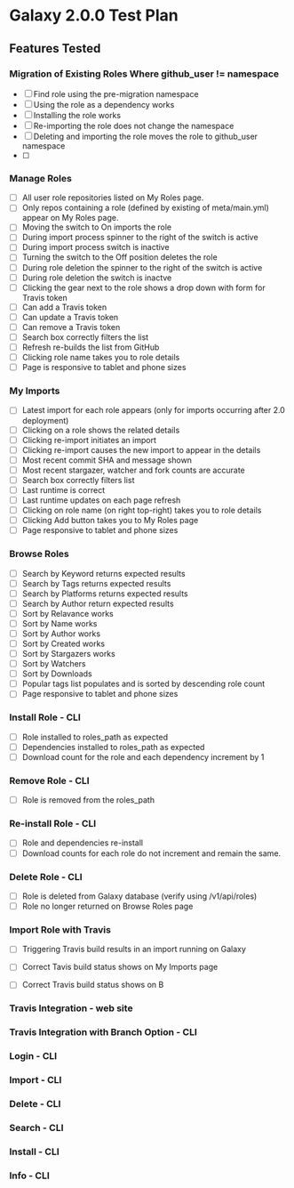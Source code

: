 # Galaxy 2.0.0 Test Plan

## Features Tested

### Migration of Existing Roles Where github_user != namespace

- [ ]  Find role using the pre-migration namespace
- [ ]  Using the role as a dependency works
- [ ]  Installing the role works
- [ ]  Re-importing the role does not change the namespace
- [ ]  Deleting and importing the role moves the role to github_user namespace
- [ ]  
  
### Manage Roles

- [ ]  All user role repositories listed on My Roles page.
- [ ]  Only repos containing a role (defined by existing of meta/main.yml) appear on My Roles page.
- [ ]  Moving the switch to On imports the role
- [ ]  During import process spinner to the right of the switch is active
- [ ]  During import process switch is inactive
- [ ]  Turning the switch to the Off position deletes the role
- [ ]  During role deletion the spinner to the right of the switch is active
- [ ]  During role deletion the switch is inactve
- [ ]  Clicking the gear next to the role shows a drop down with form for Travis token 
- [ ]  Can add a Travis token
- [ ]  Can update a Travis token
- [ ]  Can remove a Travis token
- [ ]  Search box correctly filters the list
- [ ]  Refresh re-builds the list from GitHub
- [ ]  Clicking role name takes you to role details
- [ ]  Page is responsive to tablet and phone sizes
 
### My Imports

- [ ]  Latest import for each role appears (only for imports occurring after 2.0 deployment)
- [ ]  Clicking on a role shows the related details
- [ ]  Clicking re-import initiates an import
- [ ]  Clicking re-import causes the new import to appear in the details
- [ ]  Most recent commit SHA and message shown
- [ ]  Most recent stargazer, watcher and fork counts are accurate
- [ ]  Search box correctly filters list
- [ ]  Last runtime is correct
- [ ]  Last runtime updates on each page refresh
- [ ]  Clicking on role name (on right top-right) takes you to role details
- [ ]  Clicking Add button takes you to My Roles page
- [ ]  Page responsive to tablet and phone sizes
 
### Browse Roles

- [ ]  Search by Keyword returns expected results
- [ ]  Search by Tags returns expected results
- [ ]  Search by Platforms returns expected results
- [ ]  Search by Author return expected results
- [ ]  Sort by Relavance works
- [ ]  Sort by Name works
- [ ]  Sort by Author works
- [ ]  Sort by Created works 
- [ ]  Sort by Stargazers works
- [ ]  Sort by Watchers
- [ ]  Sort by Downloads
- [ ]  Popular tags list populates and is sorted by descending role count
- [ ]  Page responsive to tablet and phone sizes
 
### Install Role - CLI
- [ ]  Role installed to roles_path as expected
- [ ]  Dependencies installed to roles_path as expected
- [ ]  Download count for the role and each dependency increment by 1

### Remove Role - CLI
- [ ]  Role is removed from the roles_path

### Re-install Role - CLI
- [ ]  Role and dependencies re-install
- [ ]  Download counts for each role do not increment and remain the same.

### Delete Role - CLI
- [ ]  Role is deleted from Galaxy database (verify using /v1/api/roles)
- [ ]  Role no longer returned on Browse Roles page

### Import Role with Travis
- [ ]  Triggering Travis build results in an import running on Galaxy
- [ ]  Correct Tavis build status shows on My Imports page
- [ ]  Correct Travis build status shows on B
 
 

### Travis Integration - web site 

### Travis Integration with Branch Option - CLI

### Login - CLI

### Import - CLI

### Delete - CLI

### Search - CLI

### Install - CLI

### Info - CLI

